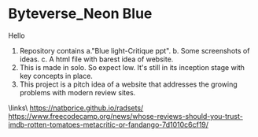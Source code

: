 # Byteverse_Neon Blue
Hello

1. Repository contains 
    a."Blue light-Critique ppt".
    b. Some screenshots of ideas.
    c. A html file with barest idea of website.
2. This is made in solo. So expect low. It's still in its inception stage with key concepts in place.
3. This project is a pitch idea of a website that addresses the growing problems with modern review sites.


\\links\\
https://natbprice.github.io/radsets/
https://www.freecodecamp.org/news/whose-reviews-should-you-trust-imdb-rotten-tomatoes-metacritic-or-fandango-7d1010c6cf19/